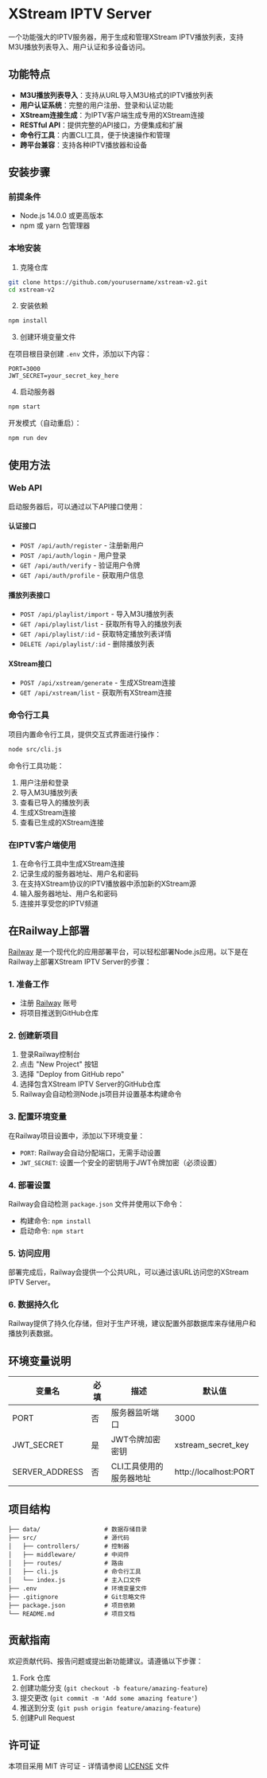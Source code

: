 # XStream IPTV Server

一个功能强大的IPTV服务器，用于生成和管理XStream IPTV播放列表，支持M3U播放列表导入、用户认证和多设备访问。

## 功能特点

- **M3U播放列表导入**：支持从URL导入M3U格式的IPTV播放列表
- **用户认证系统**：完整的用户注册、登录和认证功能
- **XStream连接生成**：为IPTV客户端生成专用的XStream连接
- **RESTful API**：提供完整的API接口，方便集成和扩展
- **命令行工具**：内置CLI工具，便于快速操作和管理
- **跨平台兼容**：支持各种IPTV播放器和设备

## 安装步骤

### 前提条件

- Node.js 14.0.0 或更高版本
- npm 或 yarn 包管理器

### 本地安装

1. 克隆仓库

```bash
git clone https://github.com/yourusername/xstream-v2.git
cd xstream-v2
```

2. 安装依赖

```bash
npm install
```

3. 创建环境变量文件

在项目根目录创建 `.env` 文件，添加以下内容：

```
PORT=3000
JWT_SECRET=your_secret_key_here
```

4. 启动服务器

```bash
npm start
```

开发模式（自动重启）：

```bash
npm run dev
```

## 使用方法

### Web API

启动服务器后，可以通过以下API接口使用：

#### 认证接口

- `POST /api/auth/register` - 注册新用户
- `POST /api/auth/login` - 用户登录
- `GET /api/auth/verify` - 验证用户令牌
- `GET /api/auth/profile` - 获取用户信息

#### 播放列表接口

- `POST /api/playlist/import` - 导入M3U播放列表
- `GET /api/playlist/list` - 获取所有导入的播放列表
- `GET /api/playlist/:id` - 获取特定播放列表详情
- `DELETE /api/playlist/:id` - 删除播放列表

#### XStream接口

- `POST /api/xstream/generate` - 生成XStream连接
- `GET /api/xstream/list` - 获取所有XStream连接

### 命令行工具

项目内置命令行工具，提供交互式界面进行操作：

```bash
node src/cli.js
```

命令行工具功能：

1. 用户注册和登录
2. 导入M3U播放列表
3. 查看已导入的播放列表
4. 生成XStream连接
5. 查看已生成的XStream连接

### 在IPTV客户端使用

1. 在命令行工具中生成XStream连接
2. 记录生成的服务器地址、用户名和密码
3. 在支持XStream协议的IPTV播放器中添加新的XStream源
4. 输入服务器地址、用户名和密码
5. 连接并享受您的IPTV频道

## 在Railway上部署

[Railway](https://railway.app/) 是一个现代化的应用部署平台，可以轻松部署Node.js应用。以下是在Railway上部署XStream IPTV Server的步骤：

### 1. 准备工作

- 注册 [Railway](https://railway.app/) 账号
- 将项目推送到GitHub仓库

### 2. 创建新项目

1. 登录Railway控制台
2. 点击 "New Project" 按钮
3. 选择 "Deploy from GitHub repo"
4. 选择包含XStream IPTV Server的GitHub仓库
5. Railway会自动检测Node.js项目并设置基本构建命令

### 3. 配置环境变量

在Railway项目设置中，添加以下环境变量：

- `PORT`: Railway会自动分配端口，无需手动设置
- `JWT_SECRET`: 设置一个安全的密钥用于JWT令牌加密（必须设置）

### 4. 部署设置

Railway会自动检测 `package.json` 文件并使用以下命令：

- 构建命令: `npm install`
- 启动命令: `npm start`

### 5. 访问应用

部署完成后，Railway会提供一个公共URL，可以通过该URL访问您的XStream IPTV Server。

### 6. 数据持久化

Railway提供了持久化存储，但对于生产环境，建议配置外部数据库来存储用户和播放列表数据。

## 环境变量说明

| 变量名 | 必填 | 描述 | 默认值 |
|--------|------|------|--------|
| PORT | 否 | 服务器监听端口 | 3000 |
| JWT_SECRET | 是 | JWT令牌加密密钥 | xstream_secret_key |
| SERVER_ADDRESS | 否 | CLI工具使用的服务器地址 | http://localhost:PORT |

## 项目结构

```
├── data/                  # 数据存储目录
├── src/                   # 源代码
│   ├── controllers/       # 控制器
│   ├── middleware/        # 中间件
│   ├── routes/            # 路由
│   ├── cli.js             # 命令行工具
│   └── index.js           # 主入口文件
├── .env                   # 环境变量文件
├── .gitignore             # Git忽略文件
├── package.json           # 项目依赖
└── README.md              # 项目文档
```

## 贡献指南

欢迎贡献代码、报告问题或提出新功能建议。请遵循以下步骤：

1. Fork 仓库
2. 创建功能分支 (`git checkout -b feature/amazing-feature`)
3. 提交更改 (`git commit -m 'Add some amazing feature'`)
4. 推送到分支 (`git push origin feature/amazing-feature`)
5. 创建Pull Request

## 许可证

本项目采用 MIT 许可证 - 详情请参阅 [LICENSE](LICENSE) 文件